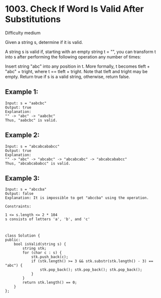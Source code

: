 # 1003. Check If Word Is Valid After Substitutions
Difficulty medium

Given a string s, determine if it is valid.

A string s is valid if, starting with an empty string t = "", you can transform t into s after performing the following operation any number of times:

Insert string "abc" into any position in t. More formally, t becomes tleft + "abc" + tright, where t == tleft + tright. Note that tleft and tright may be empty.
Return true if s is a valid string, otherwise, return false.


## Example 1:
```
Input: s = "aabcbc"
Output: true
Explanation:
"" -> "abc" -> "aabcbc"
Thus, "aabcbc" is valid.
```


## Example 2:
```
Input: s = "abcabcababcc"
Output: true
Explanation:
"" -> "abc" -> "abcabc" -> "abcabcabc" -> "abcabcababcc"
Thus, "abcabcababcc" is valid.
```


## Example 3:
```
Input: s = "abccba"
Output: false
Explanation: It is impossible to get "abccba" using the operation.
```


```
Constraints:

1 <= s.length <= 2 * 104
s consists of letters 'a', 'b', and 'c'
```


#
```
class Solution {
public:
    bool isValid(string s) {
        string stk;
        for (char c : s) {
            stk.push_back(c);
            if (stk.length() >= 3 && stk.substr(stk.length() - 3) == "abc") {
                stk.pop_back(); stk.pop_back(); stk.pop_back();
            }
        }
        return stk.length() == 0;
    }
};
```